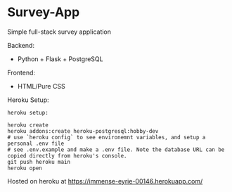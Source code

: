 # Survey-App
Simple full-stack survey application

Backend:
- Python + Flask + PostgreSQL

Frontend: 
- HTML/Pure CSS

Heroku Setup:

```
heroku setup:

heroku create
heroku addons:create heroku-postgresql:hobby-dev
# use `heroku config` to see environemnt variables, and setup a personal .env file
# see .env.example and make a .env file. Note the database URL can be copied directly from heroku's console.
git push heroku main
heroku open
```

Hosted on heroku at <https://immense-eyrie-00146.herokuapp.com/>
